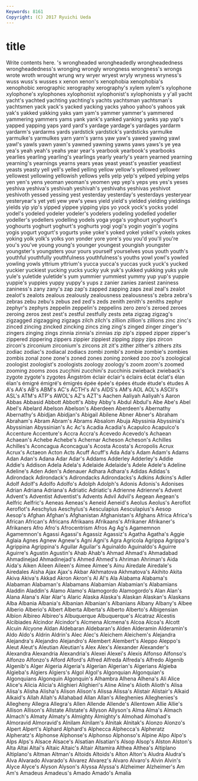 ```yaml
---
Keywords: 8161 
Copyright: (C) 2017 Ryuichi Ueda
---
```


# title

Write contents here.
's wrongheaded wrongheadedly wrongheadedness wrongheadedness's wronging wrongly wrongness wrongness's wrongs
wrote wroth wrought wrung wry wryer wryest wryly wryness wryness's
wuss wuss's wusses x xenon xenon's xenophobia xenophobia's xenophobic xerographic
xerography xerography's xylem xylem's xylophone xylophone's xylophones xylophonist xylophonist's xylophonists
y y'all yacht yacht's yachted yachting yachting's yachts yachtsman yachtsman's
yachtsmen yack yack's yacked yacking yacks yahoo yahoo's yahoos yak
yak's yakked yakking yaks yam yam's yammer yammer's yammered yammering
yammers yams yank yank's yanked yanking yanks yap yap's yapped
yapping yaps yard yard's yardage yardage's yardages yardarm yardarm's yardarms
yards yardstick yardstick's yardsticks yarmulke yarmulke's yarmulkes yarn yarn's yarns
yaw yaw's yawed yawing yawl yawl's yawls yawn yawn's yawned
yawning yawns yaws yaws's ye yea yea's yeah yeah's yeahs
year year's yearbook yearbook's yearbooks yearlies yearling yearling's yearlings yearly
yearly's yearn yearned yearning yearning's yearnings yearns years yeas yeast
yeast's yeastier yeastiest yeasts yeasty yell yell's yelled yelling yellow
yellow's yellowed yellower yellowest yellowing yellowish yellows yells yelp yelp's
yelped yelping yelps yen yen's yens yeoman yeoman's yeomen yep
yep's yeps yes yes's yeses yeshiva yeshiva's yeshivah yeshivah's yeshivahs
yeshivas yeshivot yeshivoth yessed yessing yest yesterday yesterday's yesterdays yesteryear
yesteryear's yet yeti yew yew's yews yield yield's yielded yielding
yieldings yields yip yip's yipped yippee yipping yips yo yock
yock's yocks yodel yodel's yodeled yodeler yodeler's yodelers yodeling yodelled
yodeller yodeller's yodellers yodelling yodels yoga yoga's yoghourt yoghourt's yoghourts
yoghurt yoghurt's yoghurts yogi yogi's yogin yogin's yogins yogis yogurt
yogurt's yogurts yoke yoke's yoked yokel yokel's yokels yokes yoking
yolk yolk's yolks yon yonder yore yore's you you'd you'll
you're you's you've young young's younger youngest youngish youngster youngster's
youngsters your yours yourself yourselves yous youth youth's youthful youthfully
youthfulness youthfulness's youths yowl yowl's yowled yowling yowls yttrium yttrium's
yucca yucca's yuccas yuck yuck's yucked yuckier yuckiest yucking yucks
yucky yuk yuk's yukked yukking yuks yule yule's yuletide yuletide's
yum yummier yummiest yummy yup yup's yuppie yuppie's yuppies yuppy
yuppy's yups z zanier zanies zaniest zaniness zaniness's zany zany's
zap zap's zapped zapping zaps zeal zeal's zealot zealot's zealots
zealous zealously zealousness zealousness's zebra zebra's zebras zebu zebu's zebus
zed zed's zeds zenith zenith's zeniths zephyr zephyr's zephyrs zeppelin
zeppelin's zeppelins zero zero's zeroed zeroes zeroing zeros zest zest's
zestful zestfully zests zeta zigzag zigzag's zigzagged zigzagging zigzags zilch
zilch's zillion zillion's zillions zinc zinc's zinced zincing zincked zincking
zincs zing zing's zinged zinger zinger's zingers zinging zings zinnia
zinnia's zinnias zip zip's zipped zipper zipper's zippered zippering zippers
zippier zippiest zipping zippy zips zircon zircon's zirconium zirconium's zircons
zit zit's zither zither's zithers zits zodiac zodiac's zodiacal zodiacs
zombi zombi's zombie zombie's zombies zombis zonal zone zone's zoned
zones zoning zonked zoo zoo's zoological zoologist zoologist's zoologists zoology
zoology's zoom zoom's zoomed zooming zooms zoos zucchini zucchini's zucchinis
zwieback zwieback's zygote zygote's zygotes Ångström éclair éclair's éclairs éclat
éclat's élan élan's émigré émigré's émigrés épée épée's épées étude
étude's études A A's AA's AB's ABM's AC's ACTH's AI's
AIDS's AM's AOL AOL's ASCII's ASL's ATM's ATP's AWOL's AZ's
AZT's Aachen Aaliyah Aaliyah's Aaron Abbas Abbasid Abbott Abbott's Abby
Abby's Abdul Abdul's Abe Abe's Abel Abel's Abelard Abelson Abelson's
Aberdeen Aberdeen's Abernathy Abernathy's Abidjan Abidjan's Abigail Abilene Abner Abner's
Abraham Abraham's Abram Abram's Abrams Absalom Abuja Abyssinia Abyssinia's Abyssinian
Abyssinian's Ac Ac's Acadia Acadia's Acapulco Acapulco's Accenture Accenture's Accra
Accra's Acevedo Acevedo's Achaean Achaean's Achebe Achebe's Achernar Acheson Acheson's
Achilles Achilles's Aconcagua Aconcagua's Acosta Acosta's Acropolis Acrux Acrux's Actaeon
Acton Acts Acuff Acuff's Ada Ada's Adam Adam's Adams Adan
Adan's Adana Adar Adar's Addams Adderley Adderley's Addie Addie's Addison
Adela Adela's Adelaide Adelaide's Adele Adele's Adeline Adeline's Aden Aden's
Adenauer Adhara Adhara's Adidas Adidas's Adirondack Adirondack's Adirondacks Adirondacks's Adkins
Adkins's Adler Adolf Adolf's Adolfo Adolfo's Adolph Adolph's Adonis Adonis's
Adonises Adrian Adriana Adriana's Adriatic Adriatic's Adrienne Adrienne's Advent Advent's
Adventist Adventist's Advents Advil Advil's Aegean Aegean's Aelfric Aelfric's Aeneas
Aeneas's Aeneid Aeneid's Aeolus Aeolus's Aeroflot Aeroflot's Aeschylus Aeschylus's Aesculapius
Aesculapius's Aesop Aesop's Afghan Afghan's Afghanistan Afghanistan's Afghans Africa Africa's
African African's Africans Afrikaans Afrikaans's Afrikaner Afrikaner's Afrikaners Afro Afro's
Afrocentrism Afros Ag Ag's Agamemnon Agamemnon's Agassi Agassi's Agassiz Agassiz's
Agatha Agatha's Aggie Aglaia Agnes Agnew Agnew's Agni Agni's Agra
Agricola Agrippa Agrippa's Agrippina Agrippina's Aguilar Aguilar's Aguinaldo Aguinaldo's Aguirre
Aguirre's Agustin Agustin's Ahab Ahab's Ahmad Ahmad's Ahmadabad Ahmadinejad Ahmadinejad's
Ahmed Ahmed's Ahriman Ahriman's Aida Aida's Aiken Aileen Aileen's Aimee
Aimee's Ainu Airedale Airedale's Airedales Aisha Ajax Ajax's Akbar Akhmatova
Akhmatova's Akihito Akita Akiva Akiva's Akkad Akron Akron's Al Al's
Ala Alabama Alabama's Alabaman Alabaman's Alabamans Alabamian Alabamian's Alabamians Aladdin
Aladdin's Alamo Alamo's Alamogordo Alamogordo's Alan Alan's Alana Alana's Alar
Alar's Alaric Alaska Alaska's Alaskan Alaskan's Alaskans Alba Albania Albania's
Albanian Albanian's Albanians Albany Albany's Albee Alberio Alberio's Albert Alberta
Alberta's Alberto Alberto's Albigensian Albion Albireo Albireo's Albuquerque Albuquerque's Alcatraz
Alcestis Alcibiades Alcindor Alcindor's Alcmena Alcmena's Alcoa Alcoa's Alcott Alcuin
Alcyone Aldan Aldebaran Aldebaran's Alden Alderamin Alderamin's Aldo Aldo's Aldrin
Aldrin's Alec Alec's Aleichem Aleichem's Alejandra Alejandra's Alejandro Alejandro's Alembert
Alembert's Aleppo Aleppo's Aleut Aleut's Aleutian Aleutian's Alex Alex's Alexander
Alexander's Alexandra Alexandria Alexandria's Alexei Alexei's Alexis Alfonso Alfonso's Alfonzo
Alfonzo's Alford Alford's Alfred Alfreda Alfreda's Alfredo Algenib Algenib's Alger
Algeria Algeria's Algerian Algerian's Algerians Algieba Algieba's Algiers Algiers's Algol
Algol's Algonquian Algonquian's Algonquians Algonquin Algonquin's Alhambra Alhena Alhena's Ali
Alice Alice's Alicia Alicia's Alighieri Alighieri's Aline Aline's Alioth Alioth's
Alisa Alisa's Alisha Alisha's Alison Alison's Alissa Alissa's Alistair Alistair's
Alkaid Alkaid's Allah Allah's Allahabad Allan Allan's Alleghenies Alleghenies's Allegheny
Allegra Allegra's Allen Allende Allende's Allentown Allie Allie's Allison Allison's
Allstate Allstate's Allyson Allyson's Alma Alma's Almach Almach's Almaty Almaty's
Almighty Almighty's Almohad Almohad's Almoravid Almoravid's Alnilam Alnilam's Alnitak Alnitak's
Alonzo Alonzo's Alpert Alpert's Alphard Alphard's Alphecca Alphecca's Alpheratz Alpheratz's
Alphonse Alphonse's Alphonso Alphonso's Alpine Alpo Alpo's Alps Alps's Alsace
Alsace's Alsatian Alsatian's Alsop Alsop's Alston Alston's Alta Altai Altai's
Altaic Altaic's Altair Altamira Althea Althea's Altiplano Altiplano's Altman Altman's
Altoids Altoids's Alton Alton's Aludra Aludra's Alva Alvarado Alvarado's Alvarez
Alvarez's Alvaro Alvaro's Alvin Alvin's Alyce Alyce's Alyson Alyson's Alyssa
Alyssa's Alzheimer Alzheimer's Am Am's Amadeus Amadeus's Amado Amado's Amalia
